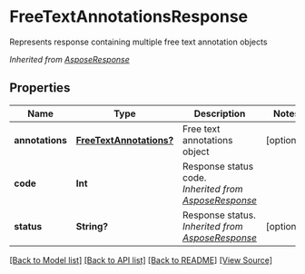 ﻿# FreeTextAnnotationsResponse
Represents response containing multiple free text annotation objects

*Inherited from [AsposeResponse](AsposeResponse.md)*
## Properties
Name | Type | Description | Notes
------------ | ------------- | ------------- | -------------
**annotations** | [**FreeTextAnnotations?**](FreeTextAnnotations.md) | Free text annotations object | [optional]
**code** | **Int** | Response status code.<br />*Inherited from [AsposeResponse](AsposeResponse.md)* | 
**status** | **String?** | Response status.<br />*Inherited from [AsposeResponse](AsposeResponse.md)* | [optional]

[[Back to Model list]](../README.md#documentation-for-models) [[Back to API list]](../README.md#documentation-for-api-endpoints) [[Back to README]](../README.md) [[View Source]](../AsposePdfCloud/Models/FreeTextAnnotationsResponse.swift)

